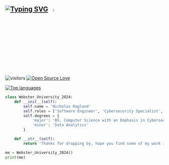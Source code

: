## [![Typing SVG](https://readme-typing-svg.herokuapp.com?font=Fira+Code&letterSpacing=0.2em&duration=2600&pause=1250&color=19F9D8&background=2F3338&center=true&vCenter=true&width=180&height=50&lines=%5C+Hi_there)](https://git.io/typing-svg) &nbsp; <a href="https://www.gautamkrishnar.com/"><img src="https://media.giphy.com/media/hvRJCLFzcasrR4ia7z/giphy.gif" width="5%"></a> 

![visitors](https://visitor-badge.laobi.icu/badge?page_id=nragland37.nragland37)
[![Open Source Love](https://badges.frapsoft.com/os/v1/open-source.svg?v=102)](https://github.com/ellerbrock/open-source-badge/)

<a href="https://github.com/nragland37">
  <img src="https://github-readme-stats.vercel.app/api/top-langs/?username=nragland37&layout=compact&theme=transparent&langs_count=10&bg_color=00000000&title_color=cccccc&text_color=bbbbbb&hide_border=true&cache_seconds=86400&hide=html,css" alt="Top languages"/>
</a> 

<!--

<a href="https://github.com/nragland37">
  <img src="https://github-readme-stats-i6qf-guerraps-projects.vercel.app/api?username=nragland37&theme=calm&show_icons=true&bg_color=00000000&title_color=ffffff&border_color=00000000" />
</a>

-->

```python
class Webster_University_2024:
    def __init__(self):
        self.name = 'Nicholas Ragland'
        self.roles = ['Software Engineer', 'Cybersecurity Specialist', 'Data Analyst', 'Full Stack Developer']
        self.degrees = {
            'major': 'BS, Computer Science with an Emphasis in Cybersecurity',
            'minor': 'Data Analytics'
        }

    def __str__(self):
        return 'Thanks for dropping by, hope you find some of my work interesting'

me = Webster_University_2024()
print(me)
```

<!--
**nragland37/nragland37** is a ✨ _special_ ✨ repository because its `README.md` (this file) appears on your GitHub profile.

Here are some ideas to get you started:

- 🔭 I’m currently working on ...
- 🌱 I’m currently learning ...
- 👯 I’m looking to collaborate on ...
- 🤔 I’m looking for help with ...
- 💬 Ask me about ...
- 📫 How to reach me: ...
- 😄 Pronouns: ...
- ⚡ Fun fact: ...
-->
